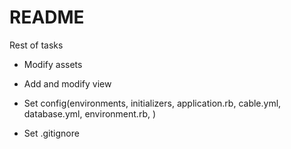 # README

Rest of tasks

* Modify assets

* Add and modify view

* Set config(environments, initializers, application.rb, cable.yml, database.yml, environment.rb, )

* Set .gitignore
